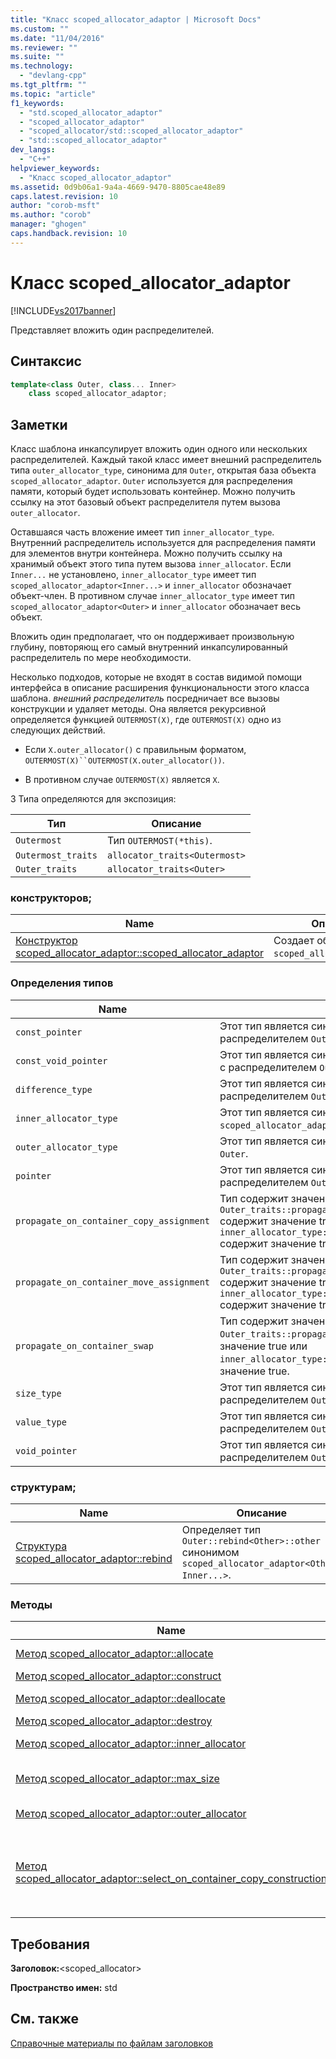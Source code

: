 ```yaml
---
title: "Класс scoped_allocator_adaptor | Microsoft Docs"
ms.custom: ""
ms.date: "11/04/2016"
ms.reviewer: ""
ms.suite: ""
ms.technology: 
  - "devlang-cpp"
ms.tgt_pltfrm: ""
ms.topic: "article"
f1_keywords: 
  - "std.scoped_allocator_adaptor"
  - "scoped_allocator_adaptor"
  - "scoped_allocator/std::scoped_allocator_adaptor"
  - "std::scoped_allocator_adaptor"
dev_langs: 
  - "C++"
helpviewer_keywords: 
  - "Класс scoped_allocator_adaptor"
ms.assetid: 0d9b06a1-9a4a-4669-9470-8805cae48e89
caps.latest.revision: 10
author: "corob-msft"
ms.author: "corob"
manager: "ghogen"
caps.handback.revision: 10
---
```

# Класс scoped_allocator_adaptor
[!INCLUDE[vs2017banner](../assembler/inline/includes/vs2017banner.md)]

Представляет вложить один распределителей.  
  
## Синтаксис  
  
```cpp  
template<class Outer, class... Inner>  
    class scoped_allocator_adaptor;  
```  
  
## Заметки  
 Класс шаблона инкапсулирует вложить один одного или нескольких распределителей.  Каждый такой класс имеет внешний распределитель типа `outer_allocator_type`, синонима для `Outer`, открытая база объекта `scoped_allocator_adaptor`.  `Outer` используется для распределения памяти, который будет использовать контейнер.  Можно получить ссылку на этот базовый объект распределителя путем вызова `outer_allocator`.  
  
 Оставшаяся часть вложение имеет тип `inner_allocator_type`.  Внутренний распределитель используется для распределения памяти для элементов внутри контейнера.  Можно получить ссылку на хранимый объект этого типа путем вызова `inner_allocator`.  Если `Inner...` не установлено, `inner_allocator_type` имеет тип `scoped_allocator_adaptor<Inner...>` и `inner_allocator` обозначает объект\-член.  В противном случае `inner_allocator_type` имеет тип `scoped_allocator_adaptor<Outer>` и `inner_allocator` обозначает весь объект.  
  
 Вложить один предполагает, что он поддерживает произвольную глубину, повторяющ его самый внутренний инкапсулированный распределитель по мере необходимости.  
  
 Несколько подходов, которые не входят в состав видимой помощи интерфейса в описание расширения функциональности этого класса шаблона.  *внешний распределитель* посредничает все вызовы конструкции и удаляет методы.  Она является рекурсивной определяется функцией `OUTERMOST(X)`, где `OUTERMOST(X)` одно из следующих действий.  
  
-   Если `X.outer_allocator()` с правильным форматом, `OUTERMOST(X)``OUTERMOST(X.outer_allocator())`.  
  
-   В противном случае `OUTERMOST(X)` является `X`.  
  
 3 Типа определяются для экспозиция:  
  
|Тип|Описание|  
|---------|--------------|  
|`Outermost`|Тип `OUTERMOST(*this)`.|  
|`Outermost_traits`|`allocator_traits<Outermost>`|  
|`Outer_traits`|`allocator_traits<Outer>`|  
  
### конструкторов;  
  
|Name|Описание|  
|----------|--------------|  
|[Конструктор scoped\_allocator\_adaptor::scoped\_allocator\_adaptor](../Topic/scoped_allocator_adaptor::scoped_allocator_adaptor%20Constructor.md)|Создает объект `scoped_allocator_adaptor`.|  
  
### Определения типов  
  
|Name|Описание|  
|----------|--------------|  
|`const_pointer`|Этот тип является синонимом `const_pointer`, связанный с распределителем `Outer`.|  
|`const_void_pointer`|Этот тип является синонимом `const_void_pointer`, связанный с распределителем `Outer`.|  
|`difference_type`|Этот тип является синонимом `difference_type`, связанный с распределителем `Outer`.|  
|`inner_allocator_type`|Этот тип является синонимом типа вложенных переходники `scoped_allocator_adaptor<Inner...>`.|  
|`outer_allocator_type`|Этот тип является синонимом типа базового распределителя `Outer`.|  
|`pointer`|Этот тип является синонимом `pointer`, связанного с распределителем `Outer`.|  
|`propagate_on_container_copy_assignment`|Тип содержит значение true только в том случае, если `Outer_traits::propagate_on_container_copy_assignment` содержит значение true или `inner_allocator_type::propagate_on_container_copy_assignment` содержит значение true.|  
|`propagate_on_container_move_assignment`|Тип содержит значение true только в том случае, если `Outer_traits::propagate_on_container_move_assignment` содержит значение true или `inner_allocator_type::propagate_on_container_move_assignment` содержит значение true.|  
|`propagate_on_container_swap`|Тип содержит значение true только в том случае, если `Outer_traits::propagate_on_container_swap` содержит значение true или `inner_allocator_type::propagate_on_container_swap` содержит значение true.|  
|`size_type`|Этот тип является синонимом `size_type`, связанного с распределителем `Outer`.|  
|`value_type`|Этот тип является синонимом `value_type`, связанного с распределителем `Outer`.|  
|`void_pointer`|Этот тип является синонимом `void_pointer`, связанного с распределителем `Outer`.|  
  
### структурам;  
  
|Name|Описание|  
|----------|--------------|  
|[Структура scoped\_allocator\_adaptor::rebind](../Topic/scoped_allocator_adaptor::rebind%20Struct.md)|Определяет тип `Outer::rebind<Other>::other` синонимом `scoped_allocator_adaptor<Other, Inner...>`.|  
  
### Методы  
  
|Name|Описание|  
|----------|--------------|  
|[Метод scoped\_allocator\_adaptor::allocate](../Topic/scoped_allocator_adaptor::allocate%20Method.md)|Выделяет память с помощью распределителя `Outer`.|  
|[Метод scoped\_allocator\_adaptor::construct](../Topic/scoped_allocator_adaptor::construct%20Method.md)|Создает объект.|  
|[Метод scoped\_allocator\_adaptor::deallocate](../Topic/scoped_allocator_adaptor::deallocate%20Method.md)|Отменить объекты с помощью внешнего распределителя.|  
|[Метод scoped\_allocator\_adaptor::destroy](../Topic/scoped_allocator_adaptor::destroy%20Method.md)|Удаляет указанный объект.|  
|[Метод scoped\_allocator\_adaptor::inner\_allocator](../Topic/scoped_allocator_adaptor::inner_allocator%20Method.md)|Извлекает ссылку на сохраненный объект типа `inner_allocator_type`.|  
|[Метод scoped\_allocator\_adaptor::max\_size](../Topic/scoped_allocator_adaptor::max_size%20Method.md)|Указывает максимальное количество объектов, которые могут быть выбраны внешний распределителем.|  
|[Метод scoped\_allocator\_adaptor::outer\_allocator](../Topic/scoped_allocator_adaptor::outer_allocator%20Method.md)|Извлекает ссылку на сохраненный объект типа `outer_allocator_type`.|  
|[Метод scoped\_allocator\_adaptor::select\_on\_container\_copy\_construction](../Topic/scoped_allocator_adaptor::select_on_container_copy_construction%20Method.md)|Создает новый объект `scoped_allocator_adaptor` с каждым сохраненный объект распределителя инициализированный вызовом `select_on_container_copy_construction` для соответствующего распределителя.|  
  
## Требования  
 **Заголовок:**\<scoped\_allocator\>  
  
 **Пространство имен:** std  
  
## См. также  
 [Справочные материалы по файлам заголовков](../standard-library/cpp-standard-library-header-files.md)